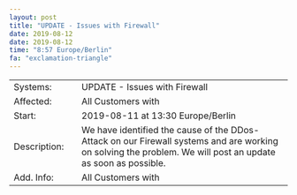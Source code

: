 ```yaml
---
layout: post
title: "UPDATE - Issues with Firewall"
date: 2019-08-12
date: 2019-08-12
time: "8:57 Europe/Berlin"
fa: "exclamation-triangle"
---
```


|                   |   |                                                                      |
|-------------------|---|----------------------------------------------------------------------|
| Systems:          |   | UPDATE - Issues with Firewall|
| Affected:         |   | All Customers with  |
| Start:            |   | 2019-08-11 at 13:30 Europe/Berlin |
| Description:      |   | We have identified the cause of the DDos-Attack on our Firewall systems and are working on solving the problem. We will post an update as soon as possible. |
| Add. Info:        |   | All Customers with  |